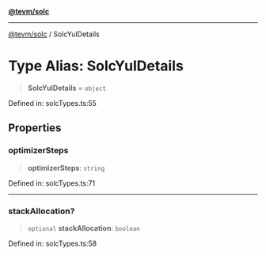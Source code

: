 [**@tevm/solc**](../README.md)

***

[@tevm/solc](../globals.md) / SolcYulDetails

# Type Alias: SolcYulDetails

> **SolcYulDetails** = `object`

Defined in: solcTypes.ts:55

## Properties

### optimizerSteps

> **optimizerSteps**: `string`

Defined in: solcTypes.ts:71

***

### stackAllocation?

> `optional` **stackAllocation**: `boolean`

Defined in: solcTypes.ts:58
